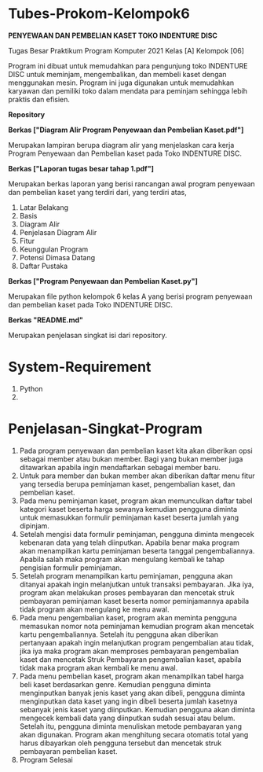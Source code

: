 # Tubes-Prokom-Kelompok6
**PENYEWAAN DAN PEMBELIAN KASET TOKO INDENTURE DISC**

Tugas Besar Praktikum Program Komputer 2021 Kelas [A]
Kelompok [06]

Program ini dibuat untuk memudahkan  para pengunjung toko INDENTURE DISC untuk 
meminjam, mengembalikan, dan membeli kaset dengan menggunakan mesin. Program 
ini juga digunakan untuk memudahkan karyawan dan pemiliki toko dalam mendata 
para peminjam sehingga lebih praktis dan efisien. 

**Repository**

**Berkas ["Diagram Alir Program Penyewaan dan Pembelian Kaset.pdf"]**

Merupakan lampiran berupa diagram alir yang menjelaskan cara kerja Program 
Penyewaan dan Pembelian kaset pada Toko INDENTURE DISC.

**Berkas ["Laporan tugas besar tahap 1.pdf"]**

Merupakan berkas laporan yang berisi rancangan awal program penyewaan dan 
pembelian kaset yang terdiri dari,
yang terdiri atas,
1. Latar Belakang
2. Basis
3. Diagram Alir
4. Penjelasan Diagram Alir
5. Fitur
6. Keunggulan Program
7. Potensi Dimasa Datang
8. Daftar Pustaka

**Berkas ["Program Penyewaan dan Pembelian Kaset.py"]**

Merupakan file python kelompok 6 kelas A yang berisi program penyewaan dan
pembelian kaset pada Toko INDENTURE DISC.

**Berkas "README.md"**

Merupakan penjelasan singkat isi dari repository.

# System-Requirement

1. Python
2. 

# Penjelasan-Singkat-Program

1. Pada program penyewaan dan pembelian kaset kita akan diberikan opsi sebagai 
   member atau bukan member. Bagi yang bukan member juga ditawarkan apabila ingin 
   mendaftarkan sebagai member baru.
2. Untuk para member dan bukan member akan diberikan daftar menu fitur yang 
   tersedia berupa peminjaman kaset, pengembalian kaset, dan pembelian kaset.
3. Pada menu peminjaman kaset, program akan memunculkan daftar tabel kategori 
   kaset beserta harga sewanya kemudian pengguna diminta untuk memasukkan formulir
   peminjaman kaset beserta jumlah yang dipinjam.
4. Setelah mengisi data formulir peminjaman, pengguna diminta mengecek kebenaran 
   data yang telah diinputkan. Apabila benar maka program akan menampilkan kartu 
   peminjaman beserta tanggal pengembaliannya. Apabila salah maka program akan 
   mengulang kembali ke tahap pengisian formulir peminjaman.
5. Setelah program menampilkan kartu peminjaman, pengguna akan ditanyai 
   apakah ingin melanjutkan untuk transaksi pembayaran. Jika iya, program akan 
   melakukan proses pembayaran dan mencetak struk pembayaran peminjaman kaset 
   beserta nomor peminjamannya apabila tidak program akan mengulang ke menu awal.
6. Pada menu pengembalian kaset, program akan meminta pengguna memasukan nomor 
   nota peminjaman kemudian program akan mencetak kartu pengembaliannya. Setelah 
   itu pengguna akan diberikan pertanyaan apakah ingin melanjutkan program 
   pengembalian atau tidak, jika iya maka program akan memproses pembayaran 
   pengembalian kaset dan mencetak Struk Pembayaran pengembalian kaset, apabila 
   tidak maka program akan kembali ke menu awal.
7. Pada menu pembelian kaset, program akan menampilkan tabel harga beli kaset 
   berdasarkan genre. Kemudian pengguna diminta menginputkan banyak jenis kaset 
   yang akan dibeli, pengguna diminta menginputkan data kaset yang ingin dibeli 
   beserta jumlah kasetnya sebanyak jenis kaset yang diinputkan. Kemudian 
   pengguna akan diminta mengecek kembali data yang diinputkan sudah sesuai 
   atau belum. Setelah itu, pengguna diminta menuliskan metode pembayaran yang 
   akan digunakan. Program akan menghitung secara otomatis total yang harus 
   dibayarkan oleh pengguna tersebut dan mencetak struk pembayaran pembelian kaset.
8. Program Selesai
